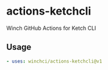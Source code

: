 # actions-ketchcli

Winch GitHub Actions for Ketch CLI

## Usage

```yaml
- uses: winchci/actions-ketchcli@v1
```


